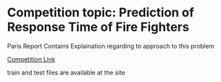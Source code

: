 <h1>Competition topic: Prediction of Response Time of Fire Fighters</h1>

<p>Paris Report Contains Explaination regarding to approach to this problem</p>

<a href="https://challengedata.ens.fr/challenges/21">Competition Link</a>

<p>train and test files are available at the site</a>
